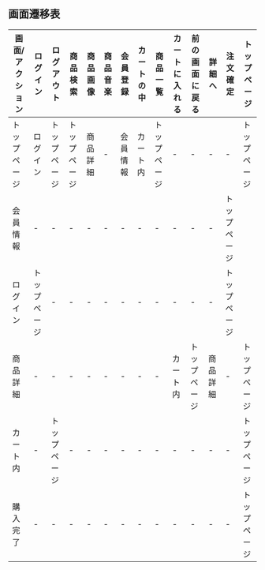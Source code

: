 ## 画面遷移表
|画面/アクション|ログイン|ログアウト|商品検索|商品画像|商品音楽|会員登録|カートの中|商品一覧|カートに入れる|前の画面に戻る|詳細へ|注文確定|トップページ|
|-------------|--------|--------|-------|-------|-------|-------|----------|------|-------------|-------------|----|--------|----------|
|トップページ|ログイン|トップページ|トップページ|商品詳細|-|会員情報|カート内|トップページ|-|-|-|-|トップページ|
|会員情報|-|-|-|-|-|-|-|-|-|-|-|トップページ|
|ログイン|トップページ|-|-|-|-|-|-|-|-|-|-|トップページ|
|商品詳細|-|-|-|-|-|-|-|-|カート内|トップページ|商品詳細|-|トップページ|
|カート内|-|トップページ|-|-|-|-|-|-|-|-|-|-|トップページ|
|購入完了|-|-|-|-|-|-|-|-|-|-|-|-|トップページ|

